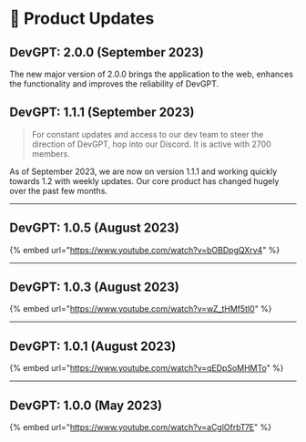 # 🔮 Product Updates

## DevGPT: 2.0.0 (September 2023)

The new major version of 2.0.0 brings the application to the web, enhances the functionality and improves the reliability of DevGPT.&#x20;

## DevGPT: 1.1.1 (September 2023)

> For constant updates and access to our dev team to steer the direction of DevGPT, hop into our Discord. It is active with 2700 members.

As of September 2023, we are now on version 1.1.1 and working quickly towards 1.2 with weekly updates. Our core product has changed hugely over the past few months.

***

## DevGPT: 1.0.5 (August 2023)

{% embed url="https://www.youtube.com/watch?v=bOBDpgQXrv4" %}

***

## DevGPT: 1.0.3 (August 2023)

{% embed url="https://www.youtube.com/watch?v=wZ_tHMf5tl0" %}

***

## DevGPT: 1.0.1 (August 2023)

{% embed url="https://www.youtube.com/watch?v=qEDpSoMHMTo" %}

***

## DevGPT: 1.0.0 (May 2023)

{% embed url="https://www.youtube.com/watch?v=aCglOfrbT7E" %}

